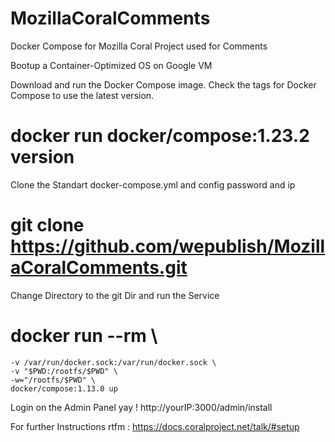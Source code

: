 # MozillaCoralComments
Docker Compose for Mozilla Coral Project used for Comments

Bootup a Container-Optimized OS on Google VM 

Download and run the Docker Compose image. Check the tags for Docker Compose to use the latest version.
# docker run docker/compose:1.23.2 version

Clone the Standart docker-compose.yml and config password and ip
# git clone https://github.com/wepublish/MozillaCoralComments.git

Change Directory to the git Dir and run the Service
# docker run --rm \
    -v /var/run/docker.sock:/var/run/docker.sock \
    -v "$PWD:/rootfs/$PWD" \
    -w="/rootfs/$PWD" \
    docker/compose:1.13.0 up 

Login on the Admin Panel yay !
http://yourIP:3000/admin/install 

For further Instructions rtfm : https://docs.coralproject.net/talk/#setup
